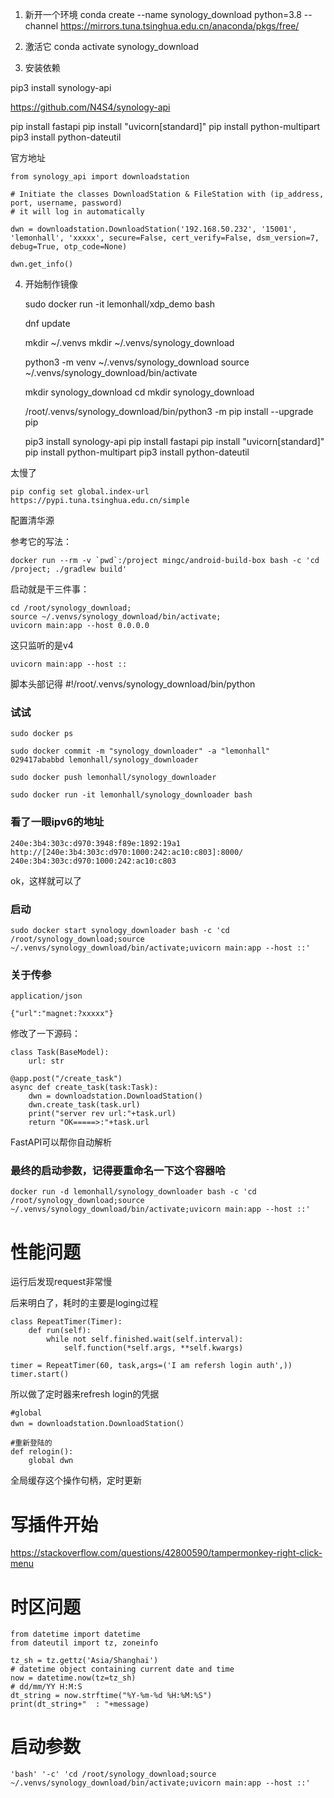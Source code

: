 
1. 新开一个环境
conda create --name synology_download python=3.8 --channel https://mirrors.tuna.tsinghua.edu.cn/anaconda/pkgs/free/

2. 激活它
conda activate synology_download

3. 安装依赖

pip3 install synology-api

https://github.com/N4S4/synology-api

pip install fastapi
pip install "uvicorn[standard]"
pip install python-multipart
pip3 install python-dateutil

官方地址

	from synology_api import downloadstation

	# Initiate the classes DownloadStation & FileStation with (ip_address, port, username, password)
	# it will log in automatically 

	dwn = downloadstation.DownloadStation('192.168.50.232', '15001', 'lemonhall', 'xxxxx', secure=False, cert_verify=False, dsm_version=7, debug=True, otp_code=None)

	dwn.get_info()

4. 开始制作镜像

	sudo docker run -it lemonhall/xdp_demo bash

	dnf update

	mkdir ~/.venvs
	mkdir ~/.venvs/synology_download

	python3 -m venv ~/.venvs/synology_download
	source ~/.venvs/synology_download/bin/activate

	mkdir synology_download
	cd mkdir synology_download

	/root/.venvs/synology_download/bin/python3 -m pip install --upgrade pip

	pip3 install synology-api
	pip install fastapi
	pip install "uvicorn[standard]"
	pip install python-multipart
	pip3 install python-dateutil

太慢了

	pip config set global.index-url https://pypi.tuna.tsinghua.edu.cn/simple

配置清华源

参考它的写法：

	docker run --rm -v `pwd`:/project mingc/android-build-box bash -c 'cd /project; ./gradlew build'

启动就是干三件事：

	cd /root/synology_download;
	source ~/.venvs/synology_download/bin/activate;
	uvicorn main:app --host 0.0.0.0

这只监听的是v4

	uvicorn main:app --host ::

脚本头部记得
#!/root/.venvs/synology_download/bin/python


### 试试

	sudo docker ps

	sudo docker commit -m "synology_downloader" -a "lemonhall" 029417ababbd lemonhall/synology_downloader

	sudo docker push lemonhall/synology_downloader

	sudo docker run -it lemonhall/synology_downloader bash


### 看了一眼ipv6的地址
	240e:3b4:303c:d970:3948:f89e:1892:19a1
	http://[240e:3b4:303c:d970:1000:242:ac10:c803]:8000/
	240e:3b4:303c:d970:1000:242:ac10:c803


ok，这样就可以了


### 启动
	sudo docker start synology_downloader bash -c 'cd /root/synology_download;source ~/.venvs/synology_download/bin/activate;uvicorn main:app --host ::'


### 关于传参
	application/json

	{"url":"magnet:?xxxxx"}

修改了一下源码：

	class Task(BaseModel):
	    url: str

	@app.post("/create_task")
	async def create_task(task:Task):
	    dwn = downloadstation.DownloadStation()
	    dwn.create_task(task.url)
	    print("server rev url:"+task.url)
	    return "OK=====>:"+task.url

FastAPI可以帮你自动解析

### 最终的启动参数，记得要重命名一下这个容器哈

	docker run -d lemonhall/synology_downloader bash -c 'cd /root/synology_download;source ~/.venvs/synology_download/bin/activate;uvicorn main:app --host ::'


性能问题
=======

运行后发现request非常慢

后来明白了，耗时的主要是loging过程

	class RepeatTimer(Timer):
	    def run(self):
	        while not self.finished.wait(self.interval):
	            self.function(*self.args, **self.kwargs)

	timer = RepeatTimer(60, task,args=('I am refersh login auth',))
	timer.start()

所以做了定时器来refresh login的凭据

	#global
	dwn = downloadstation.DownloadStation(）

	#重新登陆的
	def relogin():
	    global dwn

全局缓存这个操作句柄，定时更新

写插件开始
========

https://stackoverflow.com/questions/42800590/tampermonkey-right-click-menu


时区问题
======
	from datetime import datetime
	from dateutil import tz, zoneinfo

    tz_sh = tz.gettz('Asia/Shanghai')
    # datetime object containing current date and time
    now = datetime.now(tz=tz_sh)
    # dd/mm/YY H:M:S
    dt_string = now.strftime("%Y-%m-%d %H:%M:%S")
    print(dt_string+"  : "+message)

启动参数
======

	'bash' '-c' 'cd /root/synology_download;source ~/.venvs/synology_download/bin/activate;uvicorn main:app --host ::'




